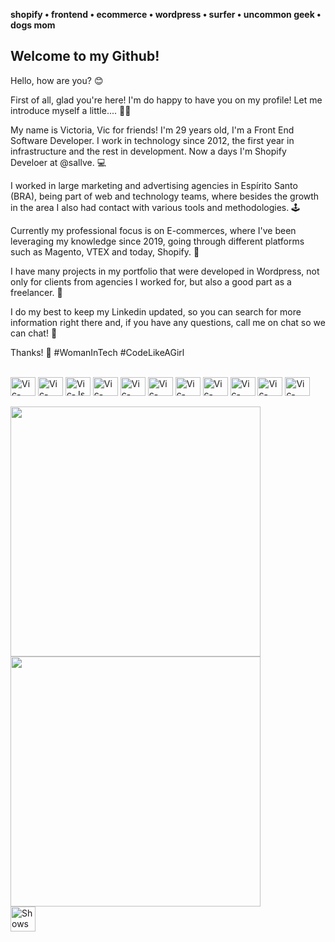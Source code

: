 
**shopify • frontend • ecommerce • wordpress • surfer • uncommon geek • dogs mom**

## Welcome to my Github! 

Hello, how are you? 😊

First of all, glad you're here! I'm do happy to have you on my profile! Let me introduce myself a little.... 🙋‍♀️

My name is Victoria, Vic for friends! I'm 29 years old, I'm a Front End Software Developer. I work in technology since 2012, the first year in infrastructure and the rest in development. Now a days I'm Shopify Develoer at @sallve. 💻

I worked in large marketing and advertising agencies in Espírito Santo (BRA), being part of web and technology teams, where besides the growth in the area I also had contact with various tools and methodologies. 🕹

Currently my professional focus is on E-commerces, where I've been leveraging my knowledge since 2019, going through different platforms such as Magento, VTEX and today, Shopify. 🛒

I have many projects in my portfolio that were developed in Wordpress, not only for clients from agencies I worked for, but also a good part as a freelancer. 🎯

I do my best to keep my Linkedin updated, so you can search for more information right there and, if you have any questions, call me on chat so we can chat! 💬

Thanks! 🚀
#WomanInTech #CodeLikeAGirl

<div style="display: inline_block"><br>
  <img align="center" alt="Vic-HTML" height="30" width="40" src="https://cdn.jsdelivr.net/gh/devicons/devicon/icons/html5/html5-original.svg">
  <img align="center" alt="Vic-CSS" height="30" width="40"src="https://cdn.jsdelivr.net/gh/devicons/devicon/icons/css3/css3-original.svg" />
  <img align="center" alt="Vic-Js" height="30" width="40" src="https://cdn.jsdelivr.net/gh/devicons/devicon/icons/javascript/javascript-original.svg">
  <img align="center" alt="Vic-Jquery" height="30" width="40" src="https://cdn.jsdelivr.net/gh/devicons/devicon/icons/jquery/jquery-plain-wordmark.svg" />
  <img align="center" alt="Vic-SCSS" height="30" width="40" src="https://cdn.jsdelivr.net/gh/devicons/devicon/icons/sass/sass-original.svg" />
  <img align="center" alt="Vic-Gulp" height="30" width="40" src="https://cdn.jsdelivr.net/gh/devicons/devicon/icons/gulp/gulp-plain.svg" />
  <img align="center" alt="Vic-Github" height="30" width="40" src="https://cdn.jsdelivr.net/gh/devicons/devicon/icons/github/github-original.svg" />
  <img align="center" alt="Vic-Wordpress" height="30" width="40" src="https://cdn.jsdelivr.net/gh/devicons/devicon/icons/wordpress/wordpress-plain.svg" />
  <img align="center" alt="Vic-Code" height="30" width="40" src="https://cdn.jsdelivr.net/gh/devicons/devicon/icons/vscode/vscode-original.svg" />   
  <img align="center" alt="Vic-Slack" height="30" width="40" src="https://cdn.jsdelivr.net/gh/devicons/devicon/icons/slack/slack-original.svg" />
  <img align="center" alt="Vic-Jira" height="30" width="40"src="https://cdn.jsdelivr.net/gh/devicons/devicon/icons/jira/jira-original.svg" />
</div>
  
<div style="display: inline_block"><br>
</div>

<div>
<a href="https://github.com/victoriabym">
<img width="400" src="https://github-readme-stats.vercel.app/api/top-langs/?username=victoriabym&layout=compact&langs_count=7&theme=dracula"/>
<img width="400" src="https://github-readme-stats.vercel.app/api?username=victoriabym&show_icons=true&theme=dracula&include_all_commits=true&count_private=true"/> <br>
</div>

<picture>
  <source media="(prefers-color-scheme: dark)" srcset="https://user-images.githubusercontent.com/25423296/163456776-7f95b81a-f1ed-45f7-b7ab-8fa810d529fa.png">
  <source media="(prefers-color-scheme: light)" srcset="https://user-images.githubusercontent.com/25423296/163456779-a8556205-d0a5-45e2-ac17-42d089e3c3f8.png">
  <img width="40" alt="Shows an illustrated sun in light mode and a moon with stars in dark mode." src="https://user-images.githubusercontent.com/25423296/163456779-a8556205-d0a5-45e2-ac17-42d089e3c3f8.png">
</picture>
